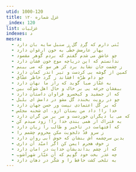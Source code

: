 ```yaml
---
utid: 1000-120
title: غزل شماره ۱۲۰
_index: 120
list: غزلیات
indexes: د
mesra:
  - بُتی دارم که گِردِ گل ز سنبل سایه بان دارد
  - بهار عارضش خطّی به خون ارغوان دارد
  - چو عاشق می شدم گفتم که بردم گوهر مقصود
  - ندانستم که این دریاچه موج خون فشان دارد
  - ز چشمت جان نشاید برد کز هر سو که می بینم
  - کمین از گوشه یی کردست و تیر اندر کمان دارد
  - چو دام طرّه افشاند ز گرد خاطر عشّاق
  - به غمّاز صبا گوید که راز ما نهان دارد
  - بیفشان جرعه یی بر خاک و حال اهل شوکت بین
  - که از جمشید و کیخسرو فراوان داستان دارد
  - چو در رویت بخندد گل مشو در دامش ای بلبل
  - که بر گل اعتمادی نیست ور حسن جهان دارد
  - خدا را! داد من بستان ازو، ای شحنه مجلس
  - که می با دیگران خوردست و سر بر من گران دارد
  - به فتراک ار همی بندی خدا را! زود صیدم کن
  - که آفتهاست در تاخیر و طالب را زیان دارد
  - ز سرو قدّ دلجویت مکن محروم چشمم را
  - بدین سرچشمه اش بنشان که خوش آبی روان دارد
  - ز خوف هجرم ایمن کن اگر امیّد آن داری
  - که از چشم بداندیشان خدایت در امان دارد
  - چه عذر بخت خود گویم که آن عیّار شهرآشوب
  - به تلخی کشت حافظ را و شکّر در دهان دارد
---
```

